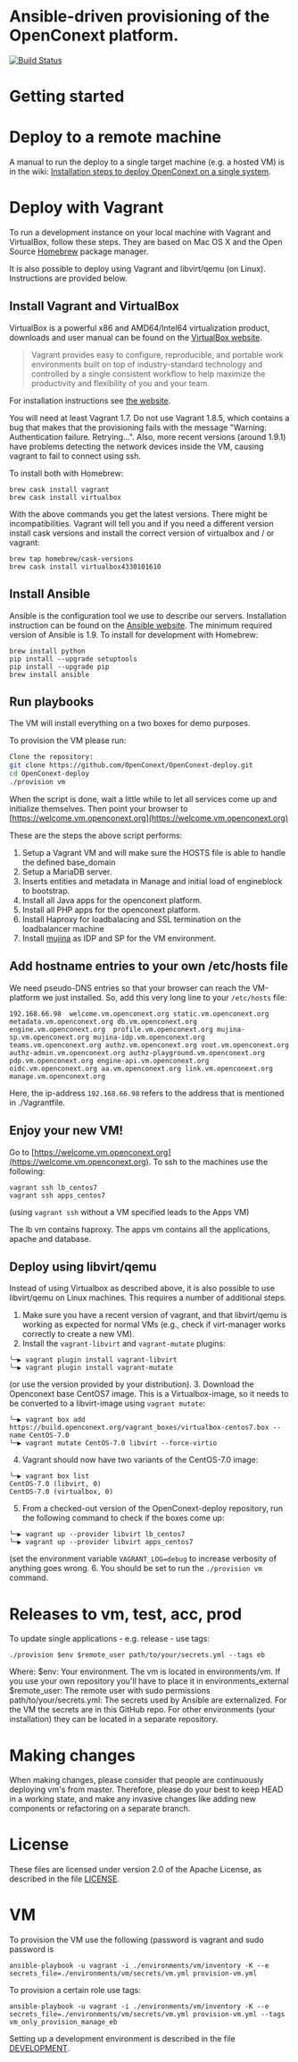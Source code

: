 Ansible-driven provisioning of the OpenConext platform.
==============================

[![Build Status](https://travis-ci.org/OpenConext/OpenConext-deploy.svg?branch=master)](https://travis-ci.org/OpenConext/OpenConext-deploy)

# Getting started

# Deploy to a remote machine

A manual to run the deploy to a single target machine (e.g. a hosted VM) is in the wiki:
[Installation steps to deploy OpenConext on a single system](https://github.com/OpenConext/OpenConext-deploy/wiki/Installation-steps-to-deploy-OpenConext-on-a-single-system-other-than-the-Vagrant-VM-centOS7).

# Deploy with Vagrant

To run a development instance on your local machine with Vagrant and VirtualBox, follow these steps.
They are based on Mac OS X and the Open Source [Homebrew](http://brew.sh) package manager. 

It is also possible to deploy using Vagrant and libvirt/qemu (on Linux).
Instructions are provided below.

## Install Vagrant and VirtualBox

VirtualBox is a powerful x86 and AMD64/Intel64 virtualization product, downloads and user manual can be found on the [VirtualBox website](https://www.virtualbox.org/wiki/Downloads).
> Vagrant provides easy to configure, reproducible, and portable work environments built on top of industry-standard technology and controlled by a single consistent workflow to help maximize the productivity and flexibility of you and your team.

For installation instructions see [the website](https://docs.vagrantup.com/v2/installation/index.html).

You will need at least Vagrant 1.7. Do not use Vagrant 1.8.5, which contains a bug that makes that the provisioning fails with the message "Warning: Authentication failure. Retrying...".  Also, more recent versions (around 1.9.1) have problems detecting the network devices inside the VM, causing vagrant to fail to connect using ssh.

To install both with Homebrew:

    brew cask install vagrant
    brew cask install virtualbox

With the above commands you get the latest versions. There might be incompatibilities. Vagrant will tell you and if you need a different version install cask versions and install the correct version of virtualbox and / or vagrant:

    brew tap homebrew/cask-versions
    brew cask install virtualbox4330101610

## Install Ansible

Ansible is the configuration tool we use to describe our servers.
Installation instruction can be found on the [Ansible website](http://docs.ansible.com/intro_installation.html).
The minimum required version of Ansible is 1.9. 
To install for development with Homebrew:

    brew install python
    pip install --upgrade setuptools
    pip install --upgrade pip
    brew install ansible

## Run playbooks

The VM will install everything on a two boxes for demo purposes.

To provision the VM please run:

```bash
Clone the repository:
git clone https://github.com/OpenConext/OpenConext-deploy.git
cd OpenConext-deploy
./provision vm
```

When the script is done, wait a little while to let all services come up and initialize themselves. Then point your browser to [https://welcome.vm.openconext.org](https://welcome.vm.openconext.org)

These are the steps the above script performs:

1. Setup a Vagrant VM and will make sure the HOSTS file is able to handle the defined base_domain
2. Setup a MariaDB server.
3. Inserts entities and metadata in Manage and initial load of engineblock to bootstrap.
4. Install all Java apps for the openconext platform.
5. Install all PHP apps for the openconext platform.
6. Install Haproxy for loadbalacing and SSL termination on the loadbalancer machine
7. Install [mujina](https://github.com/OpenConext/Mujina) as IDP and SP for the VM environment.

## Add hostname entries to your own /etc/hosts file

We need pseudo-DNS entries so that your browser can reach the VM-platform we just installed. So, add this very long line to your `/etc/hosts` file:

```
192.168.66.98  welcome.vm.openconext.org static.vm.openconext.org metadata.vm.openconext.org db.vm.openconext.org engine.vm.openconext.org  profile.vm.openconext.org mujina-sp.vm.openconext.org mujina-idp.vm.openconext.org teams.vm.openconext.org authz.vm.openconext.org voot.vm.openconext.org authz-admin.vm.openconext.org authz-playground.vm.openconext.org pdp.vm.openconext.org engine-api.vm.openconext.org oidc.vm.openconext.org aa.vm.openconext.org link.vm.openconext.org manage.vm.openconext.org
```

Here, the ip-address `192.168.66.98` refers to the address that is mentioned in ./Vagrantfile.

## Enjoy your new VM!

Go to [https://welcome.vm.openconext.org](https://welcome.vm.openconext.org). To ssh to the machines use the following:

```
vagrant ssh lb_centos7
vagrant ssh apps_centos7
```

(using `vagrant ssh` without a VM specified leads to the Apps VM)

The lb vm contains haproxy. The apps vm contains all the applications, apache and database.

## Deploy using libvirt/qemu

Instead of using Virtualbox as described above, it is also possible to use libvirt/qemu on Linux
machines.  This requires a number of additional steps.

1. Make sure you have a recent version of vagrant, and that libvirt/qemu is
   working as expected for normal VMs (e.g., check if virt-manager works
   correctly to create a new VM).
2. Install the `vagrant-libvirt` and `vagrant-mutate` plugins:

```
╰─▶ vagrant plugin install vagrant-libvirt
╰─▶ vagrant plugin install vagrant-mutate
```
   (or use the version provided by your distribution).
3. Download the Openconext base CentOS7 image.  This is a Virtualbox-image, so
   it needs to be converted to a libvirt-image using `vagrant mutate`:
```
╰─▶ vagrant box add https://build.openconext.org/vagrant_boxes/virtualbox-centos7.box --name CentOS-7.0
╰─▶ vagrant mutate CentOS-7.0 libvirt --force-virtio
```
4. Vagrant should now have two variants of the CentOS-7.0 image:
```
╰─▶ vagrant box list
CentOS-7.0 (libvirt, 0)
CentOS-7.0 (virtualbox, 0)
```
5. From a checked-out version of the OpenConext-deploy repository, run the
   following command to check if the boxes come up:
```
╰─▶ vagrant up --provider libvirt lb_centos7
╰─▶ vagrant up --provider libvirt apps_centos7
```
(set the environment variable `VAGRANT_LOG=debug` to increase verbosity of
anything goes wrong.
6. You should be set to run the `./provision vm` command.



# Releases to vm, test, acc, prod

To update single applications - e.g. release - use tags:

```
./provision $env $remote_user path/to/your/secrets.yml --tags eb
```
Where:
$env: Your environment. The vm is located in environments/vm. If you use your own repository you'll have to place it in environments_external
$remote_user: The remote user with sudo permissions
path/to/your/secrets.yml: The secrets used by Ansible are externalized. For the VM the secrets are in this GitHub repo. For other environments (your installation) they can be located in a separate repository. 

# Making changes

When making changes, please consider that people are continuously deploying
vm's from master. Therefore, please do your best to keep HEAD in a working
state, and make any invasive changes like adding new components or refactoring
on a separate branch.

# License

These files are licensed under version 2.0 of the Apache License, as described in the file [LICENSE](LICENSE).

# VM

To provision the VM use the following (password is vagrant and sudo password is <enter>

```
ansible-playbook -u vagrant -i ./environments/vm/inventory -K --e secrets_file=./environments/vm/secrets/vm.yml provision-vm.yml
```
To provision a certain role use tags:
```
ansible-playbook -u vagrant -i ./environments/vm/inventory -K --e secrets_file=./environments/vm/secrets/vm.yml provision-vm.yml --tags vm_only_provision_manage_eb
```

Setting up a development environment is described in the file [DEVELOPMENT](DEVELOPMENT.md).

